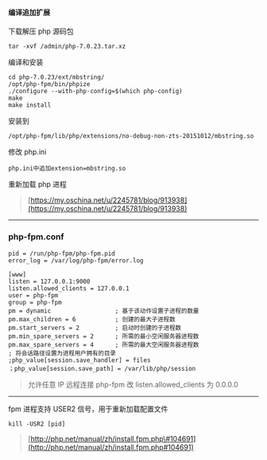 #### 编译追加扩展

下载解压 php 源码包

```
tar -xvf /admin/php-7.0.23.tar.xz
```

编译和安装

```
cd php-7.0.23/ext/mbstring/
/opt/php-fpm/bin/phpize
./configure --with-php-config=$(which php-config)
make
make install
```

安装到

```
/opt/php-fpm/lib/php/extensions/no-debug-non-zts-20151012/mbstring.so
```

修改 php.ini

```
php.ini中追加extension=mbstring.so
```

重新加载 php 进程

> [https://my.oschina.net/u/2245781/blog/913938](https://my.oschina.net/u/2245781/blog/913938)

---

### php-fpm.conf

```
pid = /run/php-fpm/php-fpm.pid
error_log = /var/log/php-fpm/error.log

[www]
listen = 127.0.0.1:9000
listen.allowed_clients = 127.0.0.1
user = php-fpm
group = php-fpm
pm = dynamic                  ; 基于该动作设置子进程的数量
pm.max_children = 6           ; 创建的最大子进程数
pm.start_servers = 2          ; 启动时创建的子进程数
pm.min_spare_servers = 2      ; 所需的最小空闲服务器进程数
pm.max_spare_servers = 4      ; 所需的最大空闲服务器进程数
; 将会话路径设置为进程用户拥有的目录
;php_value[session.save_handler] = files
；php_value[session.save_path] = /var/lib/php/session
```

> 允许任意 IP 远程连接 php-fpm 改 listen.allowed\_clients 为 0.0.0.0

---

fpm 进程支持 USER2 信号，用于重新加载配置文件

`kill -USR2 [pid]`

> [http://php.net/manual/zh/install.fpm.php\#104691](http://php.net/manual/zh/install.fpm.php#104691)



